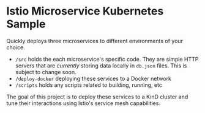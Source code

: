 # Istio Microservice Kubernetes Sample

Quickly deploys three microservices to different environments of your choice. 

- `/src` holds the each microservice's specific code. They are simple HTTP servers that are _currently_ storing data locally in `db.json` files. This is subject to change soon.
- `/deploy-docker` deploying these services to a Docker network
- `/scripts` holds any scripts related to building, running, etc

The goal of this project is to deploy these services to a KinD cluster and tune their interactions using Istio's service mesh capabilities. 